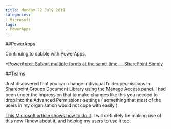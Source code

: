 ```yaml
---
title: Monday 22 July 2019
categories: 
- Microsoft
tags:
- PowerApps
---
```


##[PowerApps](http://ukmac.net/category/microsoft/powerapps/)


Continuing to dabble with PowerApps.


*[PowerApps: Submit multiple forms at the same time — SharePoint Simply](https://www.spsimply.com/home/powerapps-submit-multiple-forms-at-once)


##[Teams](http://ukmac.net/category/microsoft/teams/)


Just discovered that you can change individual folder permissions in Sharepoint Groups Document Library using the Manage Access panel. I had been under the impression that to make changes like this you needed to drop into the Advanced Permissions settings ( something that most of the users in my organisation would not cope with easily ).


[This Microsoft article shows how to do it](https://support.office.com/en-us/article/Use-folders-to-create-read-only-files-for-students-or-other-team-members-0e7791d7-8c9c-4749-9bca-984289477988). I will definitely be making use of this now I know about it, and helping my users to use it too.